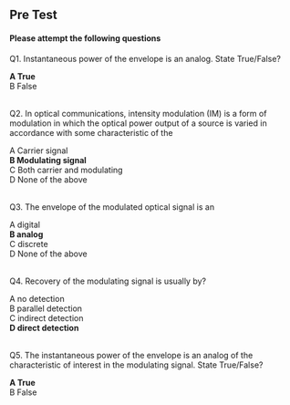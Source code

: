 ##  Pre Test 
#### Please attempt the following questions
  
  
Q1. Instantaneous power of the envelope is an analog. State True/False?<br>

<b>A   True</b>  
B   False    
<br>


Q2. In optical communications, intensity modulation (IM) is a form of modulation in which the optical power output of a source is varied in accordance with some characteristic of the<br>

A   Carrier signal  
<b>B   Modulating signal</b>  
C   Both carrier and modulating  
D   None of the above  
<br>


Q3. The envelope of the modulated optical signal is an<br>

A   digital  
<b>B   analog</b>  
C   discrete  
D   None of the above  
<br>


Q4. Recovery of the modulating signal is usually by?<br>
  
A   no detection  
B   parallel detection  
C   indirect detection  
<b>D   direct detection</b>  
<br>


Q5. The instantaneous power of the envelope is an analog of the characteristic of interest in the modulating signal. State True/False?<br>

<b>A   True</b>  
B   False  

